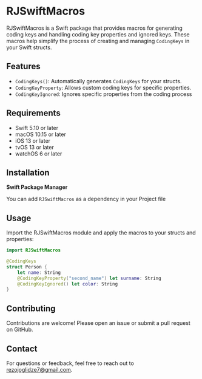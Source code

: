 # RJSwiftMacros

RJSwiftMacros is a Swift package that provides macros for generating coding keys and handling coding key properties and ignored keys. These macros help simplify the process of creating and managing `CodingKeys` in your Swift structs.

## Features

- ``CodingKeys()``: Automatically generates `CodingKeys` for your structs.
- ``CodingKeyProperty``: Allows custom coding keys for specific properties.
- ``CodingKeyIgnored``: Ignores specific properties from the coding process

## Requirements

- Swift 5.10 or later
- macOS 10.15 or later
- iOS 13 or later
- tvOS 13 or later
- watchOS 6 or later

  
## Installation
**Swift Package Manager**

You can add `RJSwiftMacros` as a dependency in your Project file


## Usage

Import the RJSwiftMacros module and apply the macros to your structs and properties:

```swift
import RJSwiftMacros

@CodingKeys
struct Person {
    let name: String
    @CodingKeyProperty("second_name") let surname: String
    @CodingKeyIgnored() let color: String
}
```


## Contributing
Contributions are welcome! Please open an issue or submit a pull request on GitHub.


## Contact
For questions or feedback, feel free to reach out to rezojoglidze7@gmail.com.
